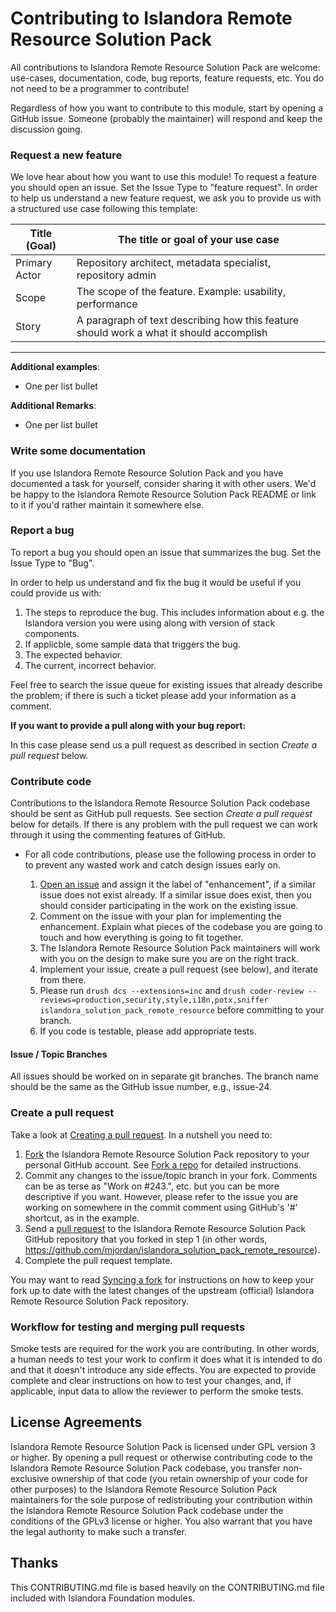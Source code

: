# Contributing to Islandora Remote Resource Solution Pack

All contributions to Islandora Remote Resource Solution Pack are welcome: use-cases, documentation, code, bug reports, feature requests, etc. You do not need to be a programmer to contribute!

Regardless of how you want to contribute to this module, start by opening a GitHub issue. Someone (probably the maintainer) will respond and keep the discussion going.

### Request a new feature

We love hear about how you want to use this module! To request a feature you should open an issue. Set the Issue Type to "feature request". In order to help us understand a new feature request, we ask you to provide us with a structured use case following this template:

| Title (Goal)  | The title or goal of your use case                            |
--------------- |------------------------------------                           |
| Primary Actor | Repository architect, metadata specialist, repository admin   |
| Scope         | The scope of the feature. Example: usability, performance     |
| Story         | A paragraph of text describing how this feature should work a what it should accomplish |

***

**Additional examples**:

* One per list bullet

**Additional Remarks**:

* One per list bullet

### Write some documentation

If you use Islandora Remote Resource Solution Pack and you have documented a task for yourself, consider sharing it with other users. We'd be happy to the Islandora Remote Resource Solution Pack README or link to it if you'd rather maintain it somewhere else.

### Report a bug

To report a bug you should open an issue that summarizes the bug. Set the Issue Type to "Bug".

In order to help us understand and fix the bug it would be useful if you could provide us with:

1. The steps to reproduce the bug. This includes information about e.g. the Islandora version you were using along with version of stack components.
2. If applicble, some sample data that triggers the bug.
3. The expected behavior.
4. The current, incorrect behavior.

Feel free to search the issue queue for existing issues that already describe the problem; if there is such a ticket please add your information as a comment.

**If you want to provide a pull along with your bug report:**

In this case please send us a pull request as described in section _Create a pull request_ below.

### Contribute code

Contributions to the Islandora Remote Resource Solution Pack codebase should be sent as GitHub pull requests. See section _Create a pull request_ below for details. If there is any problem with the pull request we can work through it using the commenting features of GitHub.

* For all code contributions, please use the following process in order to to prevent any wasted work and catch design issues early on.

    1. [Open an issue](https://github.com/mjordan/islandora_solution_pack_remote_resource/issues) and assign it the label of "enhancement", if a similar issue does not exist already. If a similar issue does exist, then you should consider participating in the work on the existing issue.
    2. Comment on the issue with your plan for implementing the enhancement. Explain what pieces of the codebase you are going to touch and how everything is going to fit together.
    3. The Islandora Remote Resource Solution Pack maintainers will work with you on the design to make sure you are on the right track.
    4. Implement your issue, create a pull request (see below), and iterate from there.
    5. Please run `drush dcs --extensions=inc` and `drush coder-review --reviews=production,security,style,i18n,potx,sniffer islandora_solution_pack_remote_resource` before committing to your branch.
    6. If you code is testable, please add appropriate tests.

#### Issue / Topic Branches

All issues should be worked on in separate git branches. The branch name should be the same as the GitHub issue number, e.g., issue-24.

### Create a pull request

Take a look at [Creating a pull request](https://help.github.com/articles/creating-a-pull-request). In a nutshell you need to:

1. [Fork](https://help.github.com/articles/fork-a-repo) the Islandora Remote Resource Solution Pack repository to your personal GitHub account. See [Fork a repo](https://help.github.com/articles/fork-a-repo) for detailed instructions.
2. Commit any changes to the issue/topic branch in your fork. Comments can be as terse as "Work on #243.", etc. but you can be more descriptive if you want. However, please refer to the issue you are working on somewhere in the commit comment using GitHub's '#' shortcut, as in the example.
3. Send a [pull request](https://help.github.com/articles/creating-a-pull-request) to the Islandora Remote Resource Solution Pack GitHub repository that you forked in step 1 (in other words, https://github.com/mjordan/islandora_solution_pack_remote_resource).
4. Complete the pull request template.

You may want to read [Syncing a fork](https://help.github.com/articles/syncing-a-fork) for instructions on how to keep your fork up to date with the latest changes of the upstream (official) Islandora Remote Resource Solution Pack repository.

### Workflow for testing and merging pull requests

Smoke tests are required for the work you are contributing. In other words, a human needs to test your work to confirm it does what it is intended to do and that it doesn't introduce any side effects. You are expected to provide complete and clear instructions on how to test your changes, and, if applicable, input data to allow the reviewer to perform the smoke tests.

## License Agreements

Islandora Remote Resource Solution Pack is licensed under GPL version 3 or higher. By opening a pull request or otherwise contributing code to the Islandora Remote Resource Solution Pack codebase, you transfer non-exclusive ownership of that code (you retain ownership of your code for other purposes) to the Islandora Remote Resource Solution Pack maintainers for the sole purpose of redistributing your contribution within the Islandora Remote Resource Solution Pack codebase under the conditions of the GPLv3 license or higher. You also warrant that you have the legal authority to make such a transfer.

## Thanks

This CONTRIBUTING.md file is based heavily on the CONTRIBUTING.md file included with Islandora Foundation modules.
